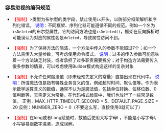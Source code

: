 ### 容易忽视的编码规范

- <font color=red>【强制】</font>>类型为布尔型的类字段，禁止使用`is`开头，以防部分框架解析和序列化错误。
  <font color=blue>说明</font>：不同框架、序列化器可能遵循不同的规范。例如一个名为`isDeleted`的布尔型属性，它的访问方法也是`isDeleted()`，框架在反向解析时可能误认为对应的属性名是`deleted`，导致属性访问不到。

- <font color=red>【强制】</font>为了保持方法的简洁，一个方法中传入的参数不能超过7个；如一个方法需传入大量参数，可考虑使用命令模式。
  <font color=blue> 说明</font>：过多的传入参数可能意味着一个方法缺乏封装，或者承担了过多职责需要拆分；对于构造方法需要传入很多参数的情景，可以考虑使用Builder模式构造这样的复杂对象

- <font color = red>【强制】</font>不允许任何魔法值（即未经预先定义的常量）直接出现在代码中。
  <font color = blue>说明</font>：所谓魔法值是指有特殊业务含义的值，例如超时时间、默认值等。作为表示数学运算含义的数值，通常不认为是魔法值，包括单位转换、位移位数、0值判断等，无需定义为常量。在代码格式检查中，我们也放行了一些常见数值。
  正例：MAX_HTTP_TIMEOUT_SECOND = 5、DEFAULT_PAGE_SIZE = 20
  反例：NUMBER_ZERO = 0（不要这么写，直接使用0就可以了）
- <font color = red>【强制】</font>在long或者Long赋值时，数值后使用大写字母L，不能是小写字母l，小写容易跟数字混淆，造成误解。


